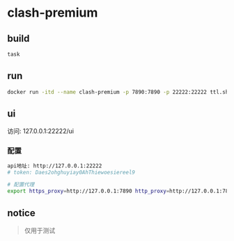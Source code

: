 # clash-premium

## build

```bash
task
```

## run

```bash
docker run -itd --name clash-premium -p 7890:7890 -p 22222:22222 ttl.sh/clash-premium:2h
```

## ui

访问: 127.0.0.1:22222/ui

### 配置

```bash
api地址: http://127.0.0.1:22222
# token: Daes2ohghuyiay0AhThiewoesiereel9

# 配置代理
export https_proxy=http://127.0.0.1:7890 http_proxy=http://127.0.0.1:7890 all_proxy=socks5://127.0.0.1:7890
```



## notice

> 仅用于测试
